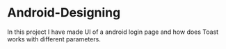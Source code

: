 # Android-Designing
In this project I  have made UI of a android login page and how does Toast works with different parameters.
